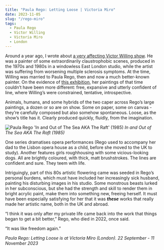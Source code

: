 ```yaml
---
title: "Paula Rego: Letting Loose | Victoria Miro"
date: 2023-11-05
slug: "/rego-miro"
tags:
  - Paula Rego
  - Victor Willing
  - Victoria Miro
  - London 
---
```


Around a year ago, I wrote about [a very affecting Victor Willing show](https://artangled.com/posts/willing-taylor/). He was a painter of some extraordinarily claustrophobic scenes, produced in the 1970s and 1980s in a windowless East London studio, while the artist was suffering from worsening multiple sclerosis symptoms. At the time, Willing was married to Paula Rego, then and now a much better-known painter. On the evidence of [this exhibition](https://online.victoria-miro.com/paula-rego-london-2023/), her paintings of that time couldn’t have been more different: free, expansive and utterly confident of line, where Willing’s were constrained, tentative, introspective.

Animals, humans, and some hybrids of the two caper across Rego’s large paintings, a dozen or so are on show. Some on paper, some on canvas - they’re carefully composed but also somehow spontaneous. Loose, as the show’s title has it. Clearly produced quickly, fluidly, from the imagination.

![Paula Rego 'In and Out of The Sea AKA The Raft' (1985)](/rego-miro-1.jpeg)
*In and Out of The Sea AKA The Raft (1985)*

One series dramatises opera performances (Rego used to accompany her dad to the Lisbon opera house as a child, before she moved to the UK to study). Another features girls roughhousing with some vicious-looking dogs. All are brightly coloured, with thick, matt brushstrokes. The lines are confident and sure. They teem with life.

Intriguingly, part of this 80s artistic flowering came was seeded in Rego’s personal burdens, which must have included her increasingly sick husband, painting his disturbing images in his studio. Some monstrous beasts lurked in her subconscious, but she had the strength and skill to render them in bright acrylic paint, make them into something new, freeing herself. It must have been especially satisfying for her that it was *****these***** works that really made her artistic name, both in the UK and abroad.

“I think it was only after my private life came back into the work that things began to get a bit better,” Rego, who died in 2022, once said. 

“It was like freedom again.”

*Paula Rego: Letting Loose is at Victoria Miro (London). 22 September - 11 November 2023*
